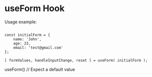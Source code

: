 # useForm Hook


Usage example:

```

const initialForm = {
    name: 'John',
    age: 23,
    email: 'test@gmail.com'
};

[ formValues, handleInputChange, reset ] = useForm( initialForm );

```

useForm() // Expect a default value